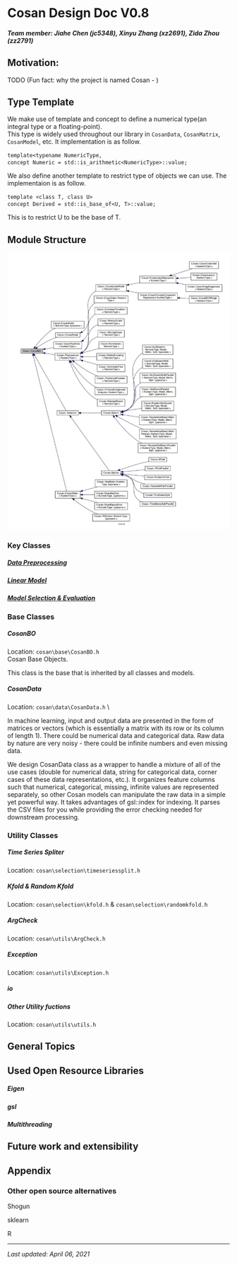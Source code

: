 # Cosan Design Doc V0.8

##### Team member: Jiahe Chen (jc5348), Xinyu Zhang (xz2691), Zida Zhou (zz2791)

## Motivation: 
TODO
(Fun fact: why the project is named Cosan - )

## Type Template
We make use of template and concept to define a numerical type(an integral type or a floating-point). \
This type is widely used throughout our library in `CosanData`, `CosanMatrix`, `CosanModel`, etc.
It implementation is as follow.
```
template<typename NumericType,
concept Numeric = std::is_arithmetic<NumericType>::value;
``` 
We also define another template to restrict type of objects we can use.
The implementaion is as follow.
```
template <class T, class U>
concept Derived = std::is_base_of<U, T>::value;
```
This is to restrict U to be the base of T.

## Module Structure
<img src="class_hierarchy.jpg" alt="class hierarchy chart" width="800"/>

### Key Classes

##### [Data Preprocessing](https://github.com/gchenra/cosan/blob/jiahe/design/PreprocessDesignDoc.md)

##### [Linear Model](https://github.com/gchenra/cosan/blob/jiahe/ModelDesignDoc.md)

##### [Model Selection & Evaluation](https://github.com/gchenra/cosan/blob/jiahe/SelectDesignDoc.md)

### Base Classes

##### CosanBO
Location: `cosan\base\CosanBO.h` \
Cosan Base Objects. 

This class is the base that is inherited by all classes and models. 

##### CosanData
Location: `cosan\data\CosanData.h` \

In machine learning, input and output data are presented in the form of matrices or vectors (which is essentially a matrix with its row or its column of length 1). There could be numerical data and categorical data. Raw data by nature are very noisy - there could be infinite numbers and even missing data. 

We design CosanData class as a wrapper to handle a mixture of all of the use cases (double for numerical data, string for categorical data, corner cases of these data representations, etc.). It organizes feature columns such that numerical, categorical, missing, infinite values are represented separately, so other Cosan models can manipulate the raw data in a simple yet powerful way. It takes advantages of gsl::index for indexing. It parses the CSV files for you while providing the error checking needed for downstream processing. 

### Utility Classes

##### Time Series Spliter 
Location: `cosan\selection\timeseriessplit.h`

##### Kfold & Random Kfold
Location: `cosan\selection\kfold.h` & `cosan\selection\randomkfold.h`

##### ArgCheck
Location: `cosan\utils\ArgCheck.h`

##### Exception
Location: `cosan\utils\Exception.h`

##### io


##### Other Utility fuctions
Location: `cosan\utils\utils.h`


## General Topics

## Used Open Resource Libraries 
##### Eigen
##### gsl
##### Multithreading

## Future work and extensibility

## Appendix

### Other open source alternatives

Shogun

sklearn

R



----


*Last updated: April 06, 2021*
